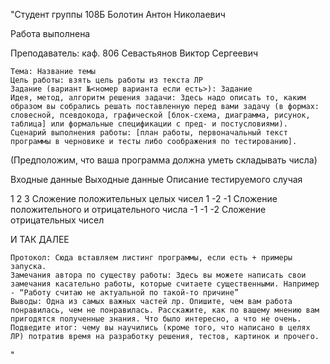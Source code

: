 "Студент группы 108Б Болотин Антон Николаевич

Работа выполнена

Преподаватель: каф. 806 Севастьянов Виктор Сергеевич

    Тема: Название темы
    Цель работы: взять цель работы из текста ЛР
    Задание (вариант №<номер варианта если есть>): Задание
    Идея, метод, алгоритм решения задачи: Здесь надо описать то, каким образом вы собрались решать поставленную перед вами задачу (в формах: словесной, псевдокода, графической [блок-схема, диаграмма, рисунок, таблица] или формальные спецификации с пред- и постусловиями).
    Сценарий выполнения работы: [план работы, первоначальный текст программы в черновике и тесты либо соображения по тестированию].

(Предположим, что ваша программа должна уметь складывать числа)

Входные данные 	Выходные данные 	Описание тестируемого случая

1 2 	3 	Сложение положительных целых чисел
1 -2 	-1 	Сложение положительного и отрицательного числа
-1 -1 	-2 	Сложение отрицательных чисел

И 	ТАК 	ДАЛЕЕ

    Протокол: Сюда вставляем листинг программы, если есть + примеры запуска.
    Замечания автора по существу работы: Здесь вы можете написать свои замечания касательно работы, которые считаете существенными. Например - “Работу считаю не актуальной по такой-то причине”
    Выводы: Одна из самых важных частей лр. Опишите, чем вам работа понравилась, чем не понравилась. Расскажите, как по вашему мнению вам пригодятся полученные знания. Что было интересно, а что не очень. Подведите итог: чему вы научились (кроме того, что написано в целях ЛР) потратив время на разработку решения, тестов, картинок и прочего.
"
